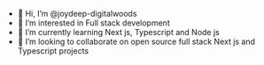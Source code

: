 - 👋 Hi, I’m @joydeep-digitalwoods
- 👀 I’m interested in Full stack development
- 🌱 I’m currently learning Next js, Typescript and Node js
- 💞️ I’m looking to collaborate on open source full stack Next js and Typescript projects

<!---
j0ydeep/j0ydeep is a ✨ special ✨ repository because its `README.md` (this file) appears on your GitHub profile.
You can click the Preview link to take a look at your changes.
--->
